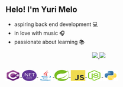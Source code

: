 ## Helo! I'm Yuri Melo

 - aspiring back end development 💻
 - in love with music 🎧
 - passionate about learning 📚
 
 
<div align="center">
  <a href="https://github.com/YuriMel0">
  <img height="180em" src="https://github-readme-stats.vercel.app/api?username=YuriMel0&show_icons=true&theme=dracula&include_all_commits=true&count_private=true"/>
  <img height="180em" src="https://github-readme-stats.vercel.app/api/top-langs/?username=YuriMel0&layout=compact&langs_count=7&theme=dracula"/>
</div>

 ##
<div>
  <img align="center" alt="yuri-Csharp" height="30" width="40" src="https://raw.githubusercontent.com/devicons/devicon/master/icons/csharp/csharp-original.svg">
  <img align="center" alt="yuri-dotnet" height="30" width="40" src="https://github.com/devicons/devicon/blob/master/icons/dotnetcore/dotnetcore-original.svg">
  <img align="center" alt="yuri-Java" height="30" width="40" src="https://github.com/devicons/devicon/blob/master/icons/java/java-original.svg">
  <img align="center" alt="yuri-spring" height="30" width="40" src="https://github.com/devicons/devicon/blob/master/icons/spring/spring-original.svg">
  <img align="center" alt="yuri-javascript" height="30" width="40" src="https://github.com/devicons/devicon/blob/master/icons/javascript/javascript-original.svg">
  <img align="center" alt="yuri-javascript" height="30" width="40" src="https://github.com/devicons/devicon/blob/master/icons/nodejs/nodejs-original.svg">
  <img align="center" alt="yuri-python" height="30" width="40" src="https://github.com/devicons/devicon/blob/master/icons/python/python-original.svg">
</div>

